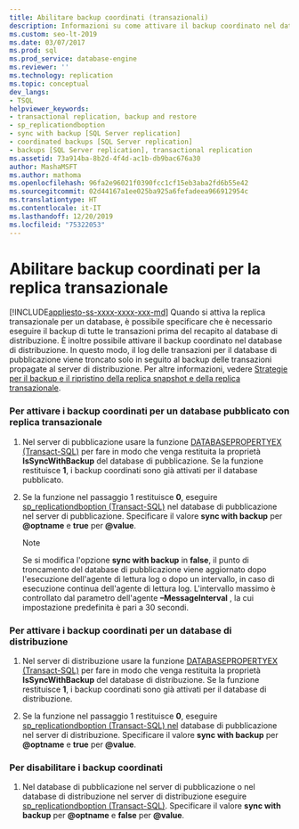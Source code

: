 ```yaml
---
title: Abilitare backup coordinati (transazionali)
description: Informazioni su come attivare il backup coordinato nel database di distribuzione in modo che il log delle transazioni per il database di pubblicazione di replica transazionale venga troncato solo in seguito al backup delle transazioni propagate al server di distribuzione.
ms.custom: seo-lt-2019
ms.date: 03/07/2017
ms.prod: sql
ms.prod_service: database-engine
ms.reviewer: ''
ms.technology: replication
ms.topic: conceptual
dev_langs:
- TSQL
helpviewer_keywords:
- transactional replication, backup and restore
- sp_replicationdboption
- sync with backup [SQL Server replication]
- coordinated backups [SQL Server replication]
- backups [SQL Server replication], transactional replication
ms.assetid: 73a914ba-8b2d-4f4d-ac1b-db9bac676a30
author: MashaMSFT
ms.author: mathoma
ms.openlocfilehash: 96fa2e96021f0390fcc1cf15eb3aba2fd6b55e42
ms.sourcegitcommit: 02d44167a1ee025ba925a6fefadeea966912954c
ms.translationtype: HT
ms.contentlocale: it-IT
ms.lasthandoff: 12/20/2019
ms.locfileid: "75322053"
---
```

# <a name="enable-coordinated-backups-for-transactional-replication"></a>Abilitare backup coordinati per la replica transazionale
[!INCLUDE[appliesto-ss-xxxx-xxxx-xxx-md](../../../includes/appliesto-ss-xxxx-xxxx-xxx-md.md)]
  Quando si attiva la replica transazionale per un database, è possibile specificare che è necessario eseguire il backup di tutte le transazioni prima del recapito al database di distribuzione. È inoltre possibile attivare il backup coordinato nel database di distribuzione. In questo modo, il log delle transazioni per il database di pubblicazione viene troncato solo in seguito al backup delle transazioni propagate al server di distribuzione. Per altre informazioni, vedere [Strategie per il backup e il ripristino della replica snapshot e della replica transazionale](../../../relational-databases/replication/administration/strategies-for-backing-up-and-restoring-snapshot-and-transactional-replication.md).  
  
### <a name="to-enable-coordinated-backups-for-a-database-published-with-transactional-replication"></a>Per attivare i backup coordinati per un database pubblicato con replica transazionale  
  
1.  Nel server di pubblicazione usare la funzione [DATABASEPROPERTYEX &#40;Transact-SQL&#41;](../../../t-sql/functions/databasepropertyex-transact-sql.md) per fare in modo che venga restituita la proprietà **IsSyncWithBackup** del database di pubblicazione. Se la funzione restituisce **1**, i backup coordinati sono già attivati per il database pubblicato.  
  
2.  Se la funzione nel passaggio 1 restituisce **0**, eseguire [sp_replicationdboption &#40;Transact-SQL&#41;](../../../relational-databases/system-stored-procedures/sp-replicationdboption-transact-sql.md) nel database di pubblicazione nel server di pubblicazione. Specificare il valore **sync with backup** per **\@optname** e **true** per **\@value**.  
  
    > [!NOTE]  
    >  Se si modifica l'opzione **sync with backup** in **false**, il punto di troncamento del database di pubblicazione viene aggiornato dopo l'esecuzione dell'agente di lettura log o dopo un intervallo, in caso di esecuzione continua dell'agente di lettura log. L'intervallo massimo è controllato dal parametro dell'agente **–MessageInterval** , la cui impostazione predefinita è pari a 30 secondi.  
  
### <a name="to-enable-coordinated-backups-for-a-distribution-database"></a>Per attivare i backup coordinati per un database di distribuzione  
  
1.  Nel server di distribuzione usare la funzione [DATABASEPROPERTYEX &#40;Transact-SQL&#41;](../../../t-sql/functions/databasepropertyex-transact-sql.md) per fare in modo che venga restituita la proprietà **IsSyncWithBackup** del database di distribuzione. Se la funzione restituisce **1**, i backup coordinati sono già attivati per il database di distribuzione.  
  
2.  Se la funzione nel passaggio 1 restituisce **0**, eseguire [sp_replicationdboption &#40;Transact-SQL&#41; nel](../../../relational-databases/system-stored-procedures/sp-replicationdboption-transact-sql.md) database di pubblicazione nel server di distribuzione. Specificare il valore **sync with backup** per **\@optname** e **true** per **\@value**.  
  
### <a name="to-disable-coordinated-backups"></a>Per disabilitare i backup coordinati  
  
1.  Nel database di pubblicazione nel server di pubblicazione o nel database di distribuzione nel server di distribuzione eseguire [sp_replicationdboption &#40;Transact-SQL&#41;](../../../relational-databases/system-stored-procedures/sp-replicationdboption-transact-sql.md). Specificare il valore **sync with backup** per **\@optname** e **false** per **\@value**.  
  
  
